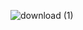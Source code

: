 ![download (1)](https://github.com/HaxMultiTool/echo_autocorrector/assets/171603511/c658b3f2-24ba-4ed2-924d-7ac679ad5832)
